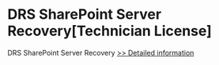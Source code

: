 # DRS SharePoint Server Recovery[Technician License]
DRS SharePoint Server Recovery
[>> Detailed information](https://secure.shareit.com/shareit/product.html?productid=301010297&affiliateid=200057808)
